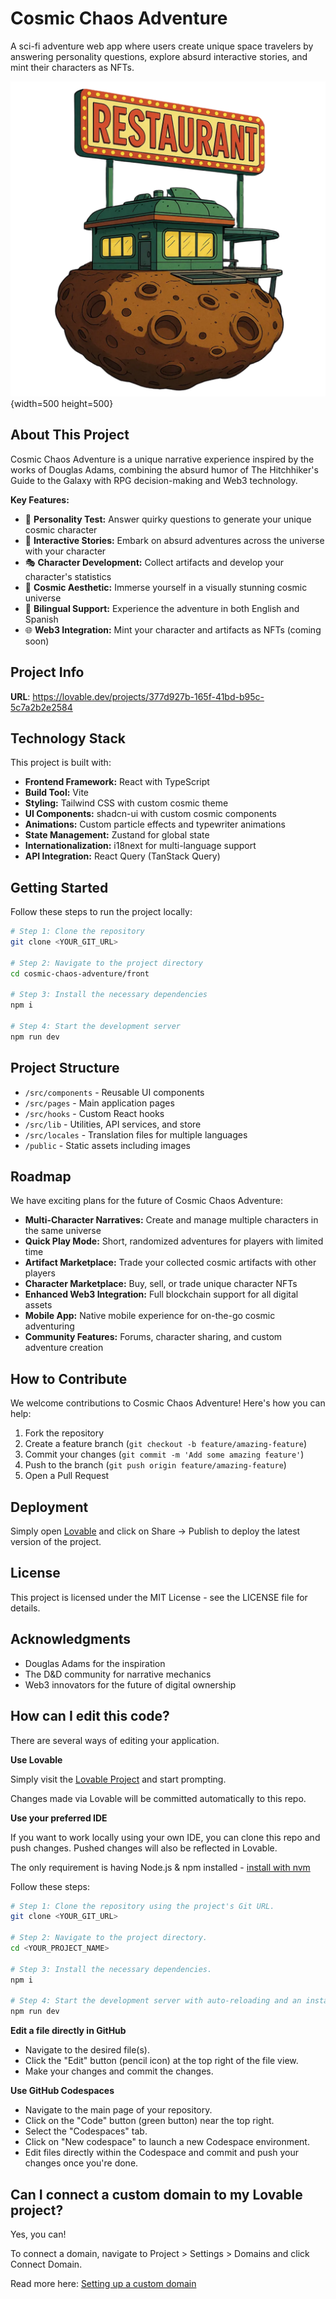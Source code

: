# Cosmic Chaos Adventure

A sci-fi adventure web app where users create unique space travelers by answering personality questions, explore absurd interactive stories, and mint their characters as NFTs.

![Cosmic Chaos Adventure](public/restaurant_nobackground.webp){width=500 height=500}

## About This Project

Cosmic Chaos Adventure is a unique narrative experience inspired by the works of Douglas Adams, combining the absurd humor of The Hitchhiker's Guide to the Galaxy with RPG decision-making and Web3 technology.

**Key Features:**
- 🧠 **Personality Test:** Answer quirky questions to generate your unique cosmic character
- 🚀 **Interactive Stories:** Embark on absurd adventures across the universe with your character
- 🎭 **Character Development:** Collect artifacts and develop your character's statistics
- 🌌 **Cosmic Aesthetic:** Immerse yourself in a visually stunning cosmic universe
- 🔄 **Bilingual Support:** Experience the adventure in both English and Spanish
- 🌐 **Web3 Integration:** Mint your character and artifacts as NFTs (coming soon)

## Project Info

**URL**: https://lovable.dev/projects/377d927b-165f-41bd-b95c-5c7a2b2e2584

## Technology Stack

This project is built with:

- **Frontend Framework:** React with TypeScript
- **Build Tool:** Vite
- **Styling:** Tailwind CSS with custom cosmic theme
- **UI Components:** shadcn-ui with custom cosmic components
- **Animations:** Custom particle effects and typewriter animations
- **State Management:** Zustand for global state
- **Internationalization:** i18next for multi-language support
- **API Integration:** React Query (TanStack Query)

## Getting Started

Follow these steps to run the project locally:

```sh
# Step 1: Clone the repository
git clone <YOUR_GIT_URL>

# Step 2: Navigate to the project directory
cd cosmic-chaos-adventure/front

# Step 3: Install the necessary dependencies
npm i

# Step 4: Start the development server
npm run dev
```

## Project Structure

- `/src/components` - Reusable UI components
- `/src/pages` - Main application pages
- `/src/hooks` - Custom React hooks
- `/src/lib` - Utilities, API services, and store
- `/src/locales` - Translation files for multiple languages
- `/public` - Static assets including images

## Roadmap

We have exciting plans for the future of Cosmic Chaos Adventure:

- **Multi-Character Narratives:** Create and manage multiple characters in the same universe
- **Quick Play Mode:** Short, randomized adventures for players with limited time
- **Artifact Marketplace:** Trade your collected cosmic artifacts with other players
- **Character Marketplace:** Buy, sell, or trade unique character NFTs
- **Enhanced Web3 Integration:** Full blockchain support for all digital assets
- **Mobile App:** Native mobile experience for on-the-go cosmic adventuring
- **Community Features:** Forums, character sharing, and custom adventure creation

## How to Contribute

We welcome contributions to Cosmic Chaos Adventure! Here's how you can help:

1. Fork the repository
2. Create a feature branch (`git checkout -b feature/amazing-feature`)
3. Commit your changes (`git commit -m 'Add some amazing feature'`)
4. Push to the branch (`git push origin feature/amazing-feature`)
5. Open a Pull Request

## Deployment

Simply open [Lovable](https://lovable.dev/projects/377d927b-165f-41bd-b95c-5c7a2b2e2584) and click on Share -> Publish to deploy the latest version of the project.

## License

This project is licensed under the MIT License - see the LICENSE file for details.

## Acknowledgments

- Douglas Adams for the inspiration
- The D&D community for narrative mechanics
- Web3 innovators for the future of digital ownership

## How can I edit this code?

There are several ways of editing your application.

**Use Lovable**

Simply visit the [Lovable Project](https://lovable.dev/projects/377d927b-165f-41bd-b95c-5c7a2b2e2584) and start prompting.

Changes made via Lovable will be committed automatically to this repo.

**Use your preferred IDE**

If you want to work locally using your own IDE, you can clone this repo and push changes. Pushed changes will also be reflected in Lovable.

The only requirement is having Node.js & npm installed - [install with nvm](https://github.com/nvm-sh/nvm#installing-and-updating)

Follow these steps:

```sh
# Step 1: Clone the repository using the project's Git URL.
git clone <YOUR_GIT_URL>

# Step 2: Navigate to the project directory.
cd <YOUR_PROJECT_NAME>

# Step 3: Install the necessary dependencies.
npm i

# Step 4: Start the development server with auto-reloading and an instant preview.
npm run dev
```

**Edit a file directly in GitHub**

- Navigate to the desired file(s).
- Click the "Edit" button (pencil icon) at the top right of the file view.
- Make your changes and commit the changes.

**Use GitHub Codespaces**

- Navigate to the main page of your repository.
- Click on the "Code" button (green button) near the top right.
- Select the "Codespaces" tab.
- Click on "New codespace" to launch a new Codespace environment.
- Edit files directly within the Codespace and commit and push your changes once you're done.

## Can I connect a custom domain to my Lovable project?

Yes, you can!

To connect a domain, navigate to Project > Settings > Domains and click Connect Domain.

Read more here: [Setting up a custom domain](https://docs.lovable.dev/tips-tricks/custom-domain#step-by-step-guide)
